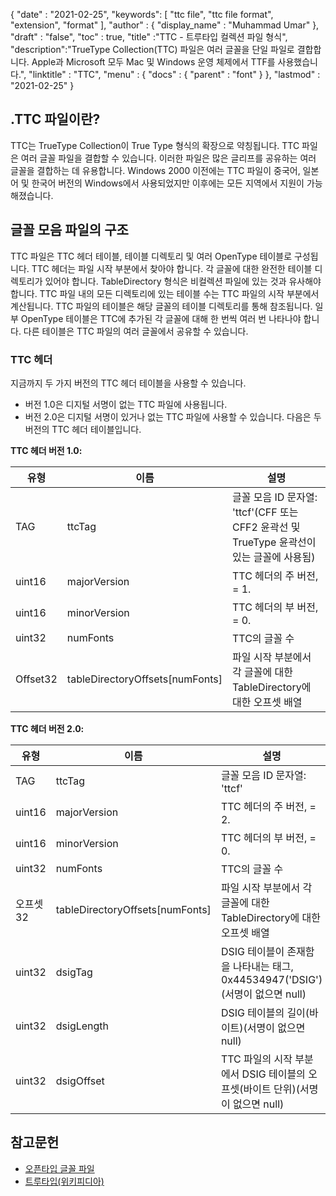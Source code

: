 {
  "date" : "2021-02-25",
  "keywords": [ "ttc file", "ttc file format", "extension", "format" ],
  "author" : {
    "display_name" : "Muhammad Umar"
},
  "draft" : "false",
  "toc" : true,
  "title" :"TTC - 트루타입 컬렉션 파일 형식",
  "description":"TrueType Collection(TTC) 파일은 여러 글꼴을 단일 파일로 결합합니다. Apple과 Microsoft 모두 Mac 및 Windows 운영 체제에서 TTF를 사용했습니다.",
  "linktitle" : "TTC",
  "menu" : {
    "docs" : {
      "parent" : "font"
}
},
  "lastmod" : "2021-02-25"
}

## .TTC 파일이란?
TTC는 TrueType Collection이 True Type 형식의 확장으로 약칭됩니다. TTC 파일은 여러 글꼴 파일을 결합할 수 있습니다. 이러한 파일은 많은 글리프를 공유하는 여러 글꼴을 결합하는 데 유용합니다. Windows 2000 이전에는 TTC 파일이 중국어, 일본어 및 한국어 버전의 Windows에서 사용되었지만 이후에는 모든 지역에서 지원이 가능해졌습니다.


## 글꼴 모음 파일의 구조
TTC 파일은 TTC 헤더 테이블, 테이블 디렉토리 및 여러 OpenType 테이블로 구성됩니다. TTC 헤더는 파일 시작 부분에서 찾아야 합니다. 각 글꼴에 대한 완전한 테이블 디렉토리가 있어야 합니다. TableDirectory 형식은 비컬렉션 파일에 있는 것과 유사해야 합니다. TTC 파일 내의 모든 디렉토리에 있는 테이블 수는 TTC 파일의 시작 부분에서 계산됩니다.
TTC 파일의 테이블은 해당 글꼴의 테이블 디렉토리를 통해 참조됩니다. 일부 OpenType 테이블은 TTC에 추가된 각 글꼴에 대해 한 번씩 여러 번 나타나야 합니다. 다른 테이블은 TTC 파일의 여러 글꼴에서 공유할 수 있습니다.

### TTC 헤더
지금까지 두 가지 버전의 TTC 헤더 테이블을 사용할 수 있습니다.
- 버전 1.0은 디지털 서명이 없는 TTC 파일에 사용됩니다.
- 버전 2.0은 디지털 서명이 있거나 없는 TTC 파일에 사용할 수 있습니다.
다음은 두 버전의 TTC 헤더 테이블입니다.

**TTC 헤더 버전 1.0:**

|유형|이름|설명|
---|---|---|
|TAG|ttcTag|글꼴 모음 ID 문자열: 'ttcf'(CFF 또는 CFF2 윤곽선 및 TrueType 윤곽선이 있는 글꼴에 사용됨)|
|uint16|majorVersion|TTC 헤더의 주 버전, = 1.|
|uint16|minorVersion|TTC 헤더의 부 버전, = 0.|
|uint32|numFonts|TTC의 글꼴 수|
|Offset32|tableDirectoryOffsets[numFonts]|파일 시작 부분에서 각 글꼴에 대한 TableDirectory에 대한 오프셋 배열|

**TTC 헤더 버전 2.0:**

|유형|이름|설명|
---|---|---|
|TAG|ttcTag |글꼴 모음 ID 문자열: 'ttcf'|
|uint16| majorVersion |TTC 헤더의 주 버전, = 2.|
|uint16| minorVersion |TTC 헤더의 부 버전, = 0.|
|uint32| numFonts |TTC의 글꼴 수|
|오프셋32| tableDirectoryOffsets[numFonts] |파일 시작 부분에서 각 글꼴에 대한 TableDirectory에 대한 오프셋 배열|
|uint32| dsigTag |DSIG 테이블이 존재함을 나타내는 태그, 0x44534947('DSIG')(서명이 없으면 null)|
|uint32| dsigLength |DSIG 테이블의 길이(바이트)(서명이 없으면 null)|
|uint32| dsigOffset |TTC 파일의 시작 부분에서 DSIG 테이블의 오프셋(바이트 단위)(서명이 없으면 null)|

## 참고문헌
* [오픈타입 글꼴 파일](https://learn.microsoft.com/en-us/typography/opentype/spec/otff)
* [트루타입(위키피디아)](https://en.wikipedia.org/wiki/TrueType)

